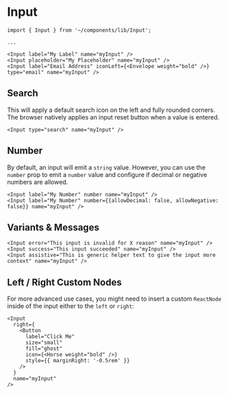# Input

```tsx
import { Input } from '~/components/lib/Input';

...

<Input label="My Label" name="myInput" />
<Input placeholder="My Placeholder" name="myInput" />
<Input label="Email Address" iconLeft={<Envelope weight="bold" />} type="email" name="myInput" />
```

## Search

This will apply a default search icon on the left and fully rounded corners. The browser natively applies an input reset button when a value is entered.

```tsx
<Input type="search" name="myInput" />
```

## Number

By default, an input will emit a `string` value. However, you can use the `number` prop to emit a `number` value and configure if decimal or negative numbers are allowed.

```tsx
<Input label="My Number" number name="myInput" />
<Input label="My Number" number={{allowDecimal: false, allowNegative: false}} name="myInput" />
```

## Variants & Messages

```tsx
<Input error="This input is invalid for X reason" name="myInput" />
<Input success="This input succeeded" name="myInput" />
<Input assistive="This is generic helper text to give the input more context" name="myInput" />
```

## Left / Right Custom Nodes

For more advanced use cases, you might need to insert a custom `ReactNode` inside of the input either to the `left` or `right`:

```tsx
<Input
  right={
    <Button
      label="Click Me"
      size="small"
      fill="ghost"
      icon={<Horse weight="bold" />}
      style={{ marginRight: '-0.5rem' }}
    />
  }
  name="myInput"
/>
```
